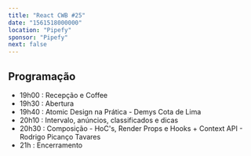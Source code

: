 ```yaml
---
title: "React CWB #25"
date: "1561518000000"
location: "Pipefy"
sponsor: "Pipefy"
next: false
---
```


## Programação

- 19h00 : Recepção e Coffee
- 19h30 : Abertura
- 19h40 : Atomic Design na Prática - Demys Cota de Lima
- 20h10 : Intervalo, anúncios, classificados e dicas
- 20h30 : Composição - HoC's, Render Props e Hooks + Context API - Rodrigo Picanço Tavares
- 21h : Encerramento
